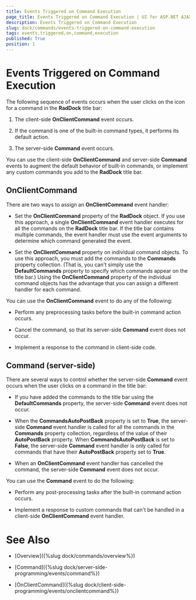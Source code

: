 ```yaml
---
title: Events Triggered on Command Execution
page_title: Events Triggered on Command Execution | UI for ASP.NET AJAX Documentation
description: Events Triggered on Command Execution
slug: dock/commands/events-triggered-on-command-execution
tags: events,triggered,on,command,execution
published: True
position: 1
---
```


# Events Triggered on Command Execution



The following sequence of events occurs when the user clicks on the icon for a command in the __RadDock__ title bar:

1. The client-side __OnClientCommand__ event occurs.

1. If the command is one of the built-in command types, it performs its default action.

1. The server-side __Command__ event occurs.

You can use the client-side __OnClientCommand__ and server-side __Command__ events to augment the default behavior of built-in commands, or implement any custom commands you add to the __RadDock__ title bar.

## OnClientCommand

There are two ways to assign an __OnClientCommand__ event handler:

* Set the __OnClientCommand__ property of the __RadDock__ object. If you use this approach, a single __OnClientCommand__ event handler executes for all the commands on the __RadDock__ title bar. If the title bar contains multiple commands, the event handler must use the event arguments to determine which command generated the event.

* Set the __OnClientCommand__ property on individual command objects. To use this approach, you must add the commands to the __Commands__ property collection. (That is, you can't simply use the __DefaultCommands__ property to specify which commands appear on the title bar.) Using the __OnClientCommand__ property of the individual command objects has the advantage that you can assign a different handler for each command.

You can use the __OnClientCommand__ event to do any of the following:

* Perform any preprocessing tasks before the built-in command action occurs.

* Cancel the command, so that its server-side __Command__ event does not occur.

* Implement a response to the command in client-side code.

## Command (server-side)

There are several ways to control whether the server-side __Command__ event occurs when the user clicks on a command in the title bar:

* If you have added the commands to the title bar using the __DefaultCommands__ property, the server-side __Command__ event does not occur.

* When the __CommandsAutoPostBack__ property is set to __True__, the server-side __Command__ event handler is called for all the commands in the __Commands__ property collection, regardless of the value of their __AutoPostBack__ property. When __CommandsAutoPostBack__ is set to __False__, the server-side __Command__ event handler is only called for commands that have their __AutoPostBack__ property set to __True__.

* When an __OnClientCommand__ event handler has cancelled the command, the server-side __Command__ event does not occur.

You can use the __Command__ event to do the following:

* Perform any post-processing tasks after the built-in command action occurs.

* Implement a response to custom commands that can't be handled in a client-side __OnClientCommand__ event handler.

# See Also

 * [Overview]({%slug dock/commands/overview%})

 * [Command]({%slug dock/server-side-programming/events/command%})

 * [OnClientCommand]({%slug dock/client-side-programming/events/onclientcommand%})
